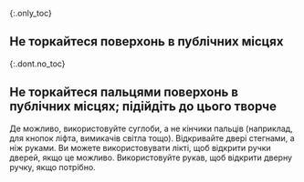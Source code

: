{:.only_toc} 
 ## Не торкайтеся поверхонь в публічних місцях

 {:.dont.no_toc} 
 ## Не торкайтеся пальцями поверхонь в публічних місцях; підійдіть до цього творче

Де можливо, використовуйте суглоби, а не кінчики пальців (наприклад, для кнопок ліфта, вимикачів світла тощо). Відкривайте двері стегнами, а ніж руками. Ви можете використовувати лікті, щоб відкрити ручки дверей, якщо це можливо. Використовуйте рукав, щоб відкрити дверну ручку, якщо потрібно. 
